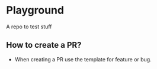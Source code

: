 # Playground
A repo to test stuff

## How to create a PR?
* When creating a PR use the template for feature or bug.
